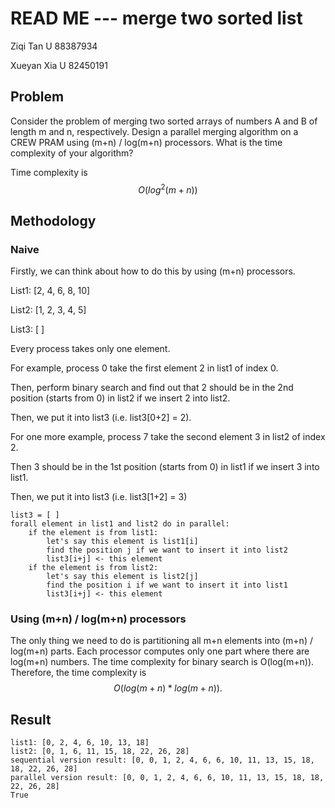 # READ ME --- merge two sorted list

Ziqi Tan           U 88387934

Xueyan Xia      U 82450191

## Problem

Consider the problem of merging two sorted arrays of numbers A and B of length m and n, respectively. Design a parallel merging algorithm on a CREW PRAM using (m+n) / log(m+n) processors. What is the time complexity of your algorithm?

 Time complexity is 
$$
O(log^2(m+n))
$$

## Methodology

### Naive

Firstly, we can think about how to do this by using (m+n) processors.

List1: [2, 4, 6, 8, 10]

List2: [1, 2, 3, 4, 5]

List3: [ ]

Every process takes only one element.

For example, process 0 take the first element 2 in list1 of index 0.

Then, perform binary search and find out that 2 should be in the 2nd position (starts from 0) in list2 if we insert 2 into list2.

Then, we put it into list3 (i.e. list3[0+2] = 2).

For one more example, process 7 take the second element 3 in list2 of index 2.

Then 3 should be in the 1st position (starts from 0) in list1 if we insert 3 into list1.

Then, we put it into list3 (i.e. list3[1+2] = 3)

```
list3 = [ ]
forall element in list1 and list2 do in parallel:
	if the element is from list1:
		let's say this element is list1[i]
		find the position j if we want to insert it into list2
		list3[i+j] <- this element
	if the element is from list2:
		let's say this element is list2[j]
		find the position i if we want to insert it into list1
		list3[i+j] <- this element
```

### Using (m+n) / log(m+n) processors

The only thing we need to do is partitioning all m+n elements into (m+n) / log(m+n) parts. Each processor computes only one part where there are log(m+n) numbers. The time complexity for binary search is O(log(m+n)). Therefore, the time complexity is 
$$
O(log(m+n) * log(m+n)).
$$

## Result

```
list1: [0, 2, 4, 6, 10, 13, 18]
list2: [0, 1, 6, 11, 15, 18, 22, 26, 28]
sequential version result: [0, 0, 1, 2, 4, 6, 6, 10, 11, 13, 15, 18, 18, 22, 26, 28]
parallel version result: [0, 0, 1, 2, 4, 6, 6, 10, 11, 13, 15, 18, 18, 22, 26, 28]
True
```

